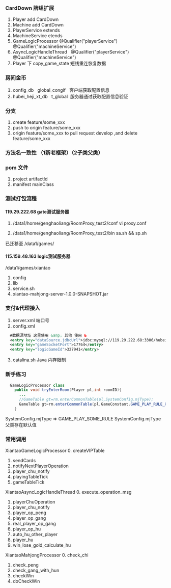 ### CardDown 牌组扩展

1. Player    add    CardDown
2. Machine    add    CardDown
3. PlayerService    extends
4. MachineService    etends
5. GameLogicProcessor    	@Qualifier("playerService")    @Qualifier("machineService")
6. AsyncLogicHandleThread    	@Qualifier("playerService")    	@Qualifier("machineService")
7. Player 下 copy_game_state 短线重连恢复数据

### 房间金币

1. config_db    global_congif   客户端获取配置信息
2. hubei_heji_xt_db    t_global  服务器通过获取配置信息验证

### 分支

1. create feature/some_xxx
2. push to origin feature/some_xxx
3. origin feature/some_xxx to pull request develop ,and delete feature/some_xxx

### 方法名一致性 （1新老框架）（2子类父类）

### pom 文件

1. project artifactId
2. manifest mainClass

### 测试打包流程

#### 119.29.222.68 gate测试服务器

1. /data1/home/genghaoliang/RoomProxy_test2/conf
vi proxy.conf

2. /data1/home/genghaoliang/RoomProxy_test2/bin
sa.sh && sp.sh

已迁移至 /data1/games/

#### 115.159.48.163 logic测试服务器

/data1/games/xiantao
1. config
2. lib
3. service.sh
4. xiantao-mahjong-server-1.0.0-SNAPSHOT.jar

### 支付&代理接入

1. server.xml 端口号
2. config.xml
```xml  
  #数据源地址 这里使用 &amp; 其他 使用 &   
  <entry key="dataSource.jdbcUrl">jdbc:mysql://119.29.222.68:3306/hubei_heji_xt_db?useUnicode=true&amp;characterEncoding=utf8</entry>
  <entry key="gameSocketPort">17764</entry>
  <entry key="logicGameId">327941</entry>
```
3. catalina.sh Java 内存限制

### 新手练习

```java
  GameLogicProcessor class
    public void tryEnterRoom(Player pl,int roomID){
      ...
      //GameTable gt=rm.enterCommonTable(pl,SystemConfig.mjType);
      GameTable gt=rm.enterCommonTable(pl,GameConstant.GAME_PLAY_RULE_XIANTAO_YILAIDAODI);
    }
```
SystemConfig.mjType =>  GAME_PLAY_SOME_RULE
SystemConfig.mjType 父类存在默认值

### 常用调用

XiantaoGameLogicProcessor
0. createVIPTable
1. sendCards
2. notifyNextPlayerOperation
3. player_chu_notify
4. playingTableTick
5. gameTableTick

XiantaoAsyncLogicHandleThread
0. execute_operation_msg
1. playerChuOperation
2. player_chu_notify
3. player_op_peng
4. player_op_gang
5. real_player_op_gang
6. player_op_hu
7. auto_hu_other_player
8. player_hu
9. win_lose_gold_calculate_hu

XiantaoMahjongProcessor
0. check_chi
1. check_peng
2. check_gang_with_hun
3. checkWin
4. doCheckWin
